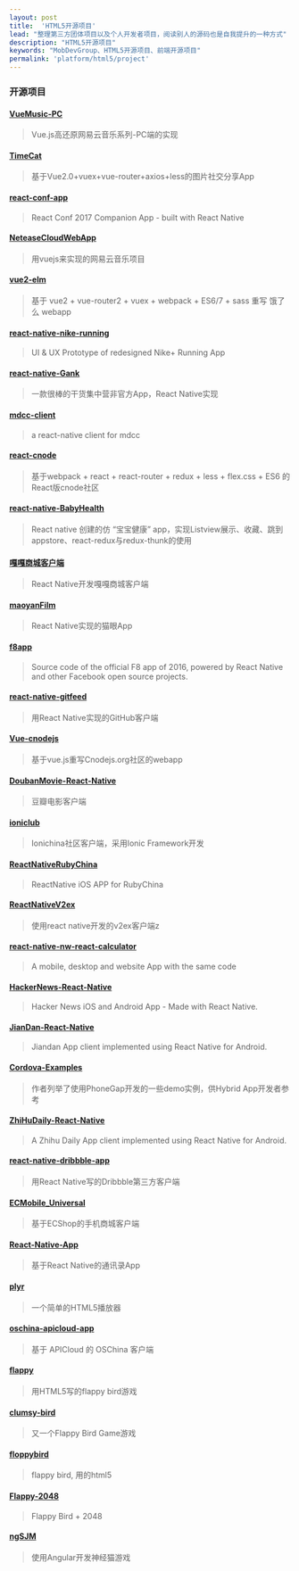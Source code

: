 ```yaml
---
layout: post
title:  'HTML5开源项目'
lead: "整理第三方团体项目以及个人开发者项目，阅读别人的源码也是自我提升的一种方式"
description: "HTML5开源项目"
keywords: "MobDevGroup、HTML5开源项目、前端开源项目"
permalink: 'platform/html5/project'
---
```


### 开源项目

#### [VueMusic-PC](https://github.com/Reusjs/VueMusic-PC)
> Vue.js高还原网易云音乐系列-PC端的实现

#### [TimeCat](https://github.com/hicoldcat/TimeCat)
> 基于Vue2.0+vuex+vue-router+axios+less的图片社交分享App

#### [react-conf-app](https://github.com/Thinkmill/react-conf-app)
> React Conf 2017 Companion App - built with React Native

#### [NeteaseCloudWebApp](https://github.com/javaSwing/NeteaseCloudWebApp)
> 用vuejs来实现的网易云音乐项目

#### [vue2-elm](https://github.com/bailicangdu/vue2-elm)
> 基于 vue2 + vue-router2 + vuex + webpack + ES6/7 + sass 重写 饿了么 webapp

#### [react-native-nike-running](https://github.com/sonnylazuardi/react-native-nike-running)
> UI & UX Prototype of redesigned Nike+ Running App

#### [react-native-Gank](https://github.com/wangdicoder/react-native-Gank)
> 一款很棒的干货集中营非官方App，React Native实现

#### [mdcc-client](https://github.com/Bob1993/mdcc-client)
> a react-native client for mdcc

#### [react-cnode](https://github.com/lzxb/react-cnode)
> 基于webpack + react + react-router + redux + less + flex.css + ES6 的React版cnode社区

#### [react-native-BabyHealth](https://github.com/liuhongjun719/react-native-BabyHealth-)
> React native 创建的仿 “宝宝健康” app，实现Listview展示、收藏、跳到appstore、react-redux与redux-thunk的使用

#### [嘎嘎商城客户端](https://github.com/jiangqqlmj/GaGaMall)
> React Native开发嘎嘎商城客户端

#### [maoyanFilm](https://github.com/yohnz/maoyanFilm)
> React Native实现的猫眼App

#### [f8app](https://github.com/fbsamples/f8app)
> Source code of the official F8 app of 2016, powered by React Native and other Facebook open source projects.

#### [react-native-gitfeed](https://github.com/xiekw2010/react-native-gitfeed)
> 用React Native实现的GitHub客户端

#### [Vue-cnodejs](https://github.com/shinygang/Vue-cnodejs)
> 基于vue.js重写Cnodejs.org社区的webapp

#### [DoubanMovie-React-Native](https://github.com/fengjundev/DoubanMovie-React-Native)
> 豆瓣电影客户端

#### [ioniclub](https://github.com/IonicChina/ioniclub)
> Ionichina社区客户端，采用Ionic Framework开发

#### [ReactNativeRubyChina](https://github.com/henter/ReactNativeRubyChina)
> ReactNative iOS APP for RubyChina

#### [ReactNativeV2ex](https://github.com/chshouyu/ReactNativeV2ex)
> 使用react native开发的v2ex客户端z

#### [react-native-nw-react-calculator](https://github.com/benoitvallon/react-native-nw-react-calculator)
> A mobile, desktop and website App with the same code

#### [HackerNews-React-Native](https://github.com/iSimar/HackerNews-React-Native)
> Hacker News iOS and Android App - Made with React Native.

#### [JianDan-React-Native](https://github.com/w4lle/JianDan-React-Native)
> Jiandan App client implemented using React Native for Android.

#### [Cordova-Examples](https://github.com/cfjedimaster/Cordova-Examples)
> 作者列举了使用PhoneGap开发的一些demo实例，供Hybrid App开发者参考

#### [ZhiHuDaily-React-Native](https://github.com/race604/ZhiHuDaily-React-Native)
> A Zhihu Daily App client implemented using React Native for Android.

#### [react-native-dribbble-app](https://github.com/catalinmiron/react-native-dribbble-app)
> 用React Native写的Dribbble第三方客户端

#### [ECMobile_Universal](https://github.com/GeekZooStudio/ECMobile_Universal)
> 基于ECShop的手机商城客户端

#### [React-Native-App](https://git.oschina.net/vczero/React-Native-App)
> 基于React Native的通讯录App

#### [plyr](https://github.com/Selz/plyr)
> 一个简单的HTML5播放器

#### [oschina-apicloud-app](https://git.oschina.net/ThinkPHP/oschina-apicloud-app)
> 基于 APICloud 的 OSChina 客户端

#### [flappy](https://github.com/hyspace/flappy)
> 用HTML5写的flappy bird游戏

#### [clumsy-bird](https://github.com/ellisonleao/clumsy-bird)
> 又一个Flappy Bird Game游戏

#### [floppybird](https://github.com/nebez/floppybird)
> flappy bird, 用的html5

#### [Flappy-2048](https://github.com/hczhcz/Flappy-2048)
> Flappy Bird + 2048

#### [ngSJM](https://github.com/yhaoao/ngSJM)
> 使用Angular开发神经猫游戏

